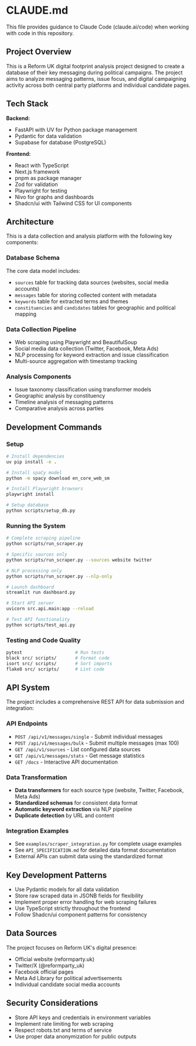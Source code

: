 # CLAUDE.md

This file provides guidance to Claude Code (claude.ai/code) when working with code in this repository.

## Project Overview

This is a Reform UK digital footprint analysis project designed to create a database of their key messaging during political campaigns. The project aims to analyze messaging patterns, issue focus, and digital campaigning activity across both central party platforms and individual candidate pages.

## Tech Stack

**Backend:**
- FastAPI with UV for Python package management
- Pydantic for data validation
- Supabase for database (PostgreSQL)

**Frontend:**
- React with TypeScript
- Next.js framework
- pnpm as package manager
- Zod for validation
- Playwright for testing
- Nivo for graphs and dashboards
- Shadcn/ui with Tailwind CSS for UI components

## Architecture

This is a data collection and analysis platform with the following key components:

### Database Schema
The core data model includes:
- `sources` table for tracking data sources (websites, social media accounts)
- `messages` table for storing collected content with metadata
- `keywords` table for extracted terms and themes
- `constituencies` and `candidates` tables for geographic and political mapping

### Data Collection Pipeline
- Web scraping using Playwright and BeautifulSoup
- Social media data collection (Twitter, Facebook, Meta Ads)
- NLP processing for keyword extraction and issue classification
- Multi-source aggregation with timestamp tracking

### Analysis Components
- Issue taxonomy classification using transformer models
- Geographic analysis by constituency
- Timeline analysis of messaging patterns
- Comparative analysis across parties

## Development Commands

### Setup
```bash
# Install dependencies
uv pip install -e .

# Install spaCy model
python -m spacy download en_core_web_sm

# Install Playwright browsers
playwright install

# Setup database
python scripts/setup_db.py
```

### Running the System
```bash
# Complete scraping pipeline
python scripts/run_scraper.py

# Specific sources only
python scripts/run_scraper.py --sources website twitter

# NLP processing only
python scripts/run_scraper.py --nlp-only

# Launch dashboard
streamlit run dashboard.py

# Start API server
uvicorn src.api.main:app --reload

# Test API functionality
python scripts/test_api.py
```

### Testing and Code Quality
```bash
pytest                    # Run tests
black src/ scripts/       # Format code
isort src/ scripts/       # Sort imports
flake8 src/ scripts/      # Lint code
```

## API System

The project includes a comprehensive REST API for data submission and integration:

### API Endpoints
- `POST /api/v1/messages/single` - Submit individual messages
- `POST /api/v1/messages/bulk` - Submit multiple messages (max 100)
- `GET /api/v1/sources` - List configured data sources
- `GET /api/v1/messages/stats` - Get message statistics
- `GET /docs` - Interactive API documentation

### Data Transformation
- **Data transformers** for each source type (website, Twitter, Facebook, Meta Ads)
- **Standardized schemas** for consistent data format
- **Automatic keyword extraction** via NLP pipeline
- **Duplicate detection** by URL and content

### Integration Examples
- See `examples/scraper_integration.py` for complete usage examples
- See `API_SPECIFICATION.md` for detailed data format documentation
- External APIs can submit data using the standardized format

## Key Development Patterns

- Use Pydantic models for all data validation
- Store raw scraped data in JSONB fields for flexibility
- Implement proper error handling for web scraping failures
- Use TypeScript strictly throughout the frontend
- Follow Shadcn/ui component patterns for consistency

## Data Sources

The project focuses on Reform UK's digital presence:
- Official website (reformparty.uk)
- Twitter/X (@reformparty_uk)
- Facebook official pages
- Meta Ad Library for political advertisements
- Individual candidate social media accounts

## Security Considerations

- Store API keys and credentials in environment variables
- Implement rate limiting for web scraping
- Respect robots.txt and terms of service
- Use proper data anonymization for public outputs